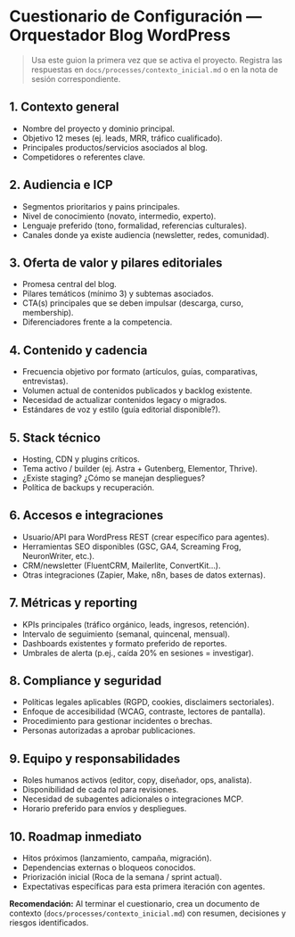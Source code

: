 # Cuestionario de Configuración — Orquestador Blog WordPress

> Usa este guion la primera vez que se activa el proyecto. Registra las respuestas en `docs/processes/contexto_inicial.md` o en la nota de sesión correspondiente.

## 1. Contexto general
- Nombre del proyecto y dominio principal.
- Objetivo 12 meses (ej. leads, MRR, tráfico cualificado).
- Principales productos/servicios asociados al blog.
- Competidores o referentes clave.

## 2. Audiencia e ICP
- Segmentos prioritarios y pains principales.
- Nivel de conocimiento (novato, intermedio, experto).
- Lenguaje preferido (tono, formalidad, referencias culturales).
- Canales donde ya existe audiencia (newsletter, redes, comunidad).

## 3. Oferta de valor y pilares editoriales
- Promesa central del blog.
- Pilares temáticos (mínimo 3) y subtemas asociados.
- CTA(s) principales que se deben impulsar (descarga, curso, membership).
- Diferenciadores frente a la competencia.

## 4. Contenido y cadencia
- Frecuencia objetivo por formato (artículos, guías, comparativas, entrevistas).
- Volumen actual de contenidos publicados y backlog existente.
- Necesidad de actualizar contenidos legacy o migrados.
- Estándares de voz y estilo (guía editorial disponible?).

## 5. Stack técnico
- Hosting, CDN y plugins críticos.
- Tema activo / builder (ej. Astra + Gutenberg, Elementor, Thrive).
- ¿Existe staging? ¿Cómo se manejan despliegues?
- Política de backups y recuperación.

## 6. Accesos e integraciones
- Usuario/API para WordPress REST (crear específico para agentes).
- Herramientas SEO disponibles (GSC, GA4, Screaming Frog, NeuronWriter, etc.).
- CRM/newsletter (FluentCRM, Mailerlite, ConvertKit…).
- Otras integraciones (Zapier, Make, n8n, bases de datos externas).

## 7. Métricas y reporting
- KPIs principales (tráfico orgánico, leads, ingresos, retención).
- Intervalo de seguimiento (semanal, quincenal, mensual).
- Dashboards existentes y formato preferido de reportes.
- Umbrales de alerta (p.ej., caída 20% en sesiones = investigar).

## 8. Compliance y seguridad
- Políticas legales aplicables (RGPD, cookies, disclaimers sectoriales).
- Enfoque de accesibilidad (WCAG, contraste, lectores de pantalla).
- Procedimiento para gestionar incidentes o brechas.
- Personas autorizadas a aprobar publicaciones.

## 9. Equipo y responsabilidades
- Roles humanos activos (editor, copy, diseñador, ops, analista).
- Disponibilidad de cada rol para revisiones.
- Necesidad de subagentes adicionales o integraciones MCP.
- Horario preferido para envíos y despliegues.

## 10. Roadmap inmediato
- Hitos próximos (lanzamiento, campaña, migración).
- Dependencias externas o bloqueos conocidos.
- Priorización inicial (Roca de la semana / sprint actual).
- Expectativas específicas para esta primera iteración con agentes.

**Recomendación:** Al terminar el cuestionario, crea un documento de contexto (`docs/processes/contexto_inicial.md`) con resumen, decisiones y riesgos identificados.
